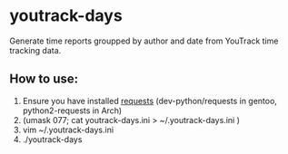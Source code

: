 # youtrack-days
Generate time reports groupped by author and date from YouTrack time tracking data.

## How to use:

 1. Ensure you have installed [requests](http://python-requests.org/) (dev-python/requests in gentoo, python2-requests in Arch)
 1. (umask 077; cat youtrack-days.ini > ~/.youtrack-days.ini ) 
 1. vim ~/.youtrack-days.ini
 1. ./youtrack-days
